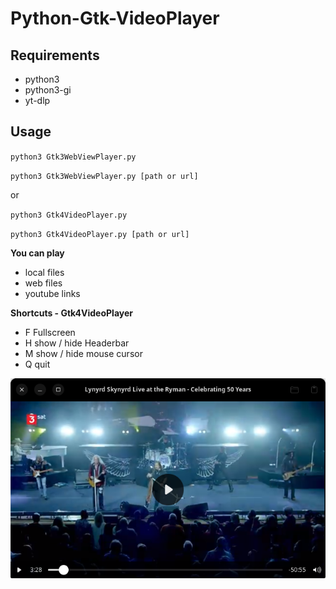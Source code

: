 # Python-Gtk-VideoPlayer

## Requirements
- python3
- python3-gi
- yt-dlp

## Usage

``python3 Gtk3WebViewPlayer.py``

``python3 Gtk3WebViewPlayer.py [path or url]``

or 

``python3 Gtk4VideoPlayer.py``

``python3 Gtk4VideoPlayer.py [path or url]``

**You can play**

- local files
- web files
- youtube links

**Shortcuts - Gtk4VideoPlayer**

- F Fullscreen
- H show / hide  Headerbar
- M show / hide mouse cursor
- Q quit

![screenshot](https://github.com/Axel-Erfurt/Python-Gtk-VideoPlayer/blob/main/gtk4player.png)
